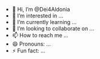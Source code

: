- 👋 Hi, I’m @Dei4Aldonia
- 👀 I’m interested in ...
- 🌱 I’m currently learning ...
- 💞️ I’m looking to collaborate on ...
- 📫 How to reach me ...
- 😄 Pronouns: ...
- ⚡ Fun fact: ...

<!---
Dei4Aldonia/Dei4Aldonia is a ✨ special ✨ repository because its `README.md` (this file) appears on your GitHub profile.
You can click the Preview link to take a look at your changes.
--->
